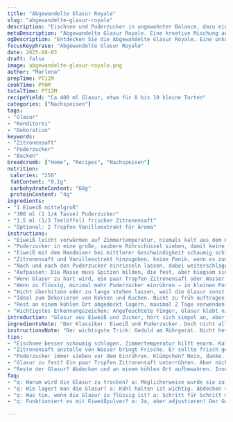 ```yaml
---
title: "Abgewandelte Glasur Royale"
slug: "abgewandelte-glasur-royale"
description: "Eischnee und Puderzucker in ungewohnter Balance, dazu ein Spritzer Zitronensaft ersetzt das Wasser. Weniger Zucker, mehr Volumen. Feste Spitze, aber nicht trocken. Eiweiß stabilisiert, der Zitronensaft bitzelt und bringt Frische, hält die Glasur beweglich, nicht starr. Nachgiebige Konsistenz, gut für filigrane Dekore, nicht zu dick, auch nicht wässrig. Korrekt gesehen nichts für Allergiker*innen ohne Ei, aber milchfrei, nussfrei und glutenfrei. Handliche Mischung für Glasuren, quasi Grundrezept mit Twist, das durch kleine Anpassungen unterschiedliche Texturen erlaubt."
metaDescription: "Abgewandelte Glasur Royale. Eine kreative Mischung aus Eischnee und Puderzucker. Ideal für feine Dekore und erfreuliche Resultate."
ogDescription: "Entdecken Sie die Abgewandelte Glasur Royale. Eine unkomplizierte Glasur mit frischem Zitronensaft für kreative Tortendekorationen."
focusKeyphrase: "Abgewandelte Glasur Royale"
date: 2025-08-03
draft: false
image: abgewandelte-glasur-royale.png
author: "Marlena"
prepTime: PT12M
cookTime: PT0M
totalTime: PT12M
recipeYield: "Ca 400 ml Glasur, etwa für 8 bis 10 kleine Torten"
categories: ["Nachspeisen"]
tags:
- "Glasur"
- "Konditorei"
- "Dekoration"
keywords:
- "Zitronensaft"
- "Puderzucker"
- "Backen"
breadcrumb: ["Home", "Recipes", "Nachspeisen"]
nutrition: 
 calories: "250"
 fatContent: "0,1g"
 carbohydrateContent: "60g"
 proteinContent: "4g"
ingredients:
- "1 Eiweiß mittelgroß"
- "300 ml (1 1/4 Tasse) Puderzucker"
- "1,5 ml (1/3 Teelöffel) frischer Zitronensaft"
- "Optional: 2 Tropfen Vanilleextrakt für Aroma"
instructions:
- "Eiweiß leicht vorwärmen auf Zimmertemperatur, niemals kalt aus dem Kühlschrank. So schäumt es besser."
- "Puderzucker in eine große, saubere Rührschüssel sieben, damit keine Klümpchen entstehen."
- "Eiweiß mit dem Handmixer bei mittlerer Geschwindigkeit schaumig schlagen, bis es anfängt, weiß zu werden, circa 30 Sekunden."
- "Zitronensaft und Vanilleextrakt hinzugeben, keine Panik, wenn es zunächst flüssig wirkt. Weiter schlagen."
- "Nach und nach den Puderzucker einrieseln lassen, dabei weiterschlagen, etwa 7 bis 8 Minuten. Nicht zu schnell, sonst rieselt Zucker nicht richtig ein."
- "Aufpassen: Die Masse muss Spitzen bilden, die fest, aber biegsam sind, sogenannte weiche Spitzen. Beim Hochziehen der Schneebesen schlägt die Spitze leicht um."
- "Wenn Glasur zu hart wird, ein paar Tropfen Zitronensaft oder Wasser unterrühren, aber nicht zu viel. Sonst wird es zu flüssig."
- "Wenn zu flüssig, minimal mehr Puderzucker einrühren – in kleinen Portionen, sonst wird es klumpig."
- "Nicht überhitzen oder zu lange stehen lassen, weil die Glasur sonst runzelt beim Trocknen."
- "Ideal zum Dekorieren von Keksen und Kuchen. Nicht zu früh auftragen, sonst löst sich die Glasur wieder."
- "Rest an einem kühlen Ort abgedeckt lagern, maximal 2 Tage verwenden."
- "Wichtigstes Erkennungszeichen: Angefeuchtete Finger, Glasur klebt nicht, aber ist leicht formbar."
introduction: "Glasur aus Eiweiß und Zucker, hört sich simpel an, aber gerade da, wo viele denken: einfach ein bisschen mixen - fängt der Ärger an. Trocken, rissig, oder so weich, dass alles verläuft. Meine Versuche zeigten, dass die Details entscheiden. Temperatur, Zutatenqualität, Zeit beim Schlagen. Zitronensaft statt Wasser? Ja, bringt besser Balance und Haltbarkeit. Weniger Zucker als üblich, so bleibt die Struktur geschmeidig. Daran erst mal gewöhnen. Schweißperlen auf der Stirn, wenn die Spitzen nicht sitzen, aber beim nächsten Versuch fast schon Routine. Nicht nur fürs Auge - auch der Geruch gibt erste Hinweise: frisch, nicht süßlich klebrig. Glasur, die beim Berühren leicht, aber mit Widerstand nachgibt. Eine Kunst, die man fühlt, sieht und riecht."
ingredientsNote: "Der Klassiker: Eiweiß und Puderzucker. Doch nicht alles Eiweiß ist gleich. Frisch, sauber, frei von Fett und sonstigen Rückständen. Unbedingt Zimmertemperatur, Kälteschocks führen zu instabiler Masse. Beim Zucker lieber Puderzucker nehmen, nicht extra fein, sonst Klumpenbildung. Ideal ist ein Zucker, der etwas Stärke enthält, erleichtert das Aufschlagen. Zitronensaft statt Wasser bewahrt die Glasur vor dem Austrocknen und aktiviert die Eiweiße. Sollte frisch gepresst sein, keine Fertigware, damit die Säure stimmt. Vanille kein Muss, aber ein Hauch rundet die Geschmacksebene etwas ab. Alle Zutaten gut abwiegen, nach Gefühl endet oft in katastrophalem Kitzel am Schneebesen und klumpigen Resultaten. Wer keine frischen Eier nimmt, sollte Eiweißpulver als Alternative in Betracht ziehen, wirkt aber anders, weniger natürlich."
instructionsNote: "Der wichtigste Trick: Geduld am Rührgerät. Nicht hetzen. Zunächst das Eiweiß nur kurz anschlagen, bis es schaumig ist, das erhöht Volumen und erleichtert das Einrühren von Zucker. Der Zucker nicht zu rasch in die Schüssel, sonst sackt der Schaum zusammen, Glasur wird zäh. Zitronensaft setzt die perfekte Balance zwischen Stabilität und Geschmeidigkeit, ohne ihn wird das Ergebnis oft zu hart. Beim Aufschlagen auf die Konsistenz achten – nicht alles ist messbar in Minuten. Weiche Spitzen erkennt man, wenn man den Schneebesen aus der Glasur zieht und die Spitze leicht umkippt. Gar nicht erst zu trocken schlagen, sonst bröselig. Sollte die Glasur während des Arbeitens zu fest wirken, mit minimalem Zitronensaft korrigieren, nicht mit Wasser, sonst gerinnt sie schneller. Für filigrane Verzierungen besser auf zu feste Glasur verzichten, sonst reisst sie beim Auftragen. Tipp: Kleine Portionen anrühren, bei Bedarf mehr. Reste dicht verschließen, sonst bildet sich Haut. Perfekt zum Verzieren nur, wenn sie homogen glänzend und elastisch wirkt, nicht stumpf oder matt."
tips:
- "Eischnee besser schaumig schlagen. Zimmertemperatur hilft enorm. Kaltes Eiweiß bringt Schwierigkeiten. Es wird nicht stabil. Messen Sie die Zeit!"
- "Zitronensaft anstelle von Wasser bringt Frische. Er sollte frisch gepresst sein. Auf die Menge achten. Weniger ist mehr. Zu viel macht flüssig."
- "Puderzucker immer sieben vor dem Einrühren. Klümpchen? Nein, danke. Das bewahrt die feine Konsistenz. Verwende lieber Puderzucker, der Stärke enthält."
- "Glasur zu fest? Ein paar Tropfen Zitronensaft unterrühren. Aber nicht übertreiben! Zu flüssig? Dann nach und nach mehr Puderzucker einrühren. Klumpen vermeiden."
- "Reste der Glasur? Abdecken und an einem kühlen Ort aufbewahren. Innerhalb von 2 Tagen verwenden. So bleibt sie frisch. Und kein Hautaufbau."
faq:
- "q: Warum wird die Glasur zu trocken? a: Möglicherweise wurde sie zu lange geschlagen. Passt auf die Konsistenz auf. Zu feste Spitzen sind nicht ideal. Etwas Zitronensaft hilft."
- "q: Wie lagert man die Glasur? a: Kühl halten ist wichtig. Abdecken vermeiden. Sie wird sonst fest. Ersatzbehälter nutzen. Zuwarten und rechtzeitig verwenden."
- "q: Was tun, wenn die Glasur zu flüssig ist? a: Schritt für Schritt mehr Puderzucker einrühren. Klumpenbildung vermeiden. Langsame Anpassung ist der Schlüssel."
- "q: Funktioniert es mit Eiweißpulver? a: Ja, aber adjustieren! Der Geschmack ist nicht ganz gleich. Es benötigt etwas mehr Zitronensaft. Geduld ist gefragt."

---
```

